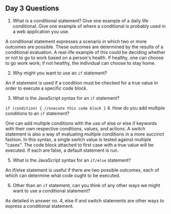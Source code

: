 ## Day 3 Questions

1. What is a conditional statement? Give one example of a daily life conditional. Give one example of where a conditional is probably used in a web application you use.

  A conditional statement expresses a scenario in which two or more outcomes are possible.  These outcomes are determined by the results of a conditional evaluation.  A real-life example of this could be deciding whether or not to go to work based on a person's health.  If healthy, one can choose to go work work; if not healthy, the individual can choose to stay home.

2. Why might you want to use an `if` statement?

  An if statement is used if a condition must be checked for a true value in order to execute a specific code block.

3. What is the JavaScript syntax for an `if` statement?

`if (condition) {
  //execute this code block
}`
4. How do you add multiple conditions to an `if` statement?

  One can add multiple conditions with the use of else or else if keywords with their own respective conditions, values, and actions.  A switch statement is also a way of evaluating multiple conditions in a more succinct fashion.  In this syntax, a single switch value is tested against multiple "cases".  The code block attached to first case with a true value will be executed.  If each are false, a default statement is run.

5. What is the JavaScript syntax for an `if/else` statement?

  An if/else statement is useful if there are two possible outcomes, each of which can determine what code ought to be executed.

6. Other than an `if` statement, can you think of any other ways we might want to use a conditional statement?

  As detailed in answer no. 4, else if and switch statements are other ways to express a conditional statement.
